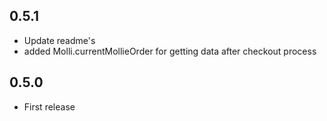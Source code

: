 ## 0.5.1

* Update readme's
* added Molli.currentMollieOrder for getting data after checkout process

## 0.5.0

* First release

